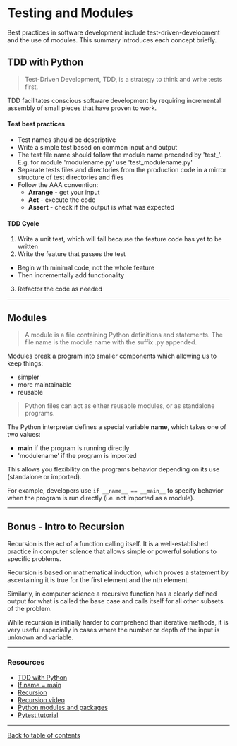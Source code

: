 # Testing and Modules
Best practices in software development include test-driven-development and the use of modules.  This summary introduces each concept briefly.

## TDD with Python
> Test-Driven Development, TDD, is a strategy to think and write tests first.

TDD facilitates conscious software development by requiring incremental assembly of small pieces that have proven to work.

#### Test best practices
- Test names should be descriptive
- Write a simple test based on common input and output
- The test file name should follow the module name preceded by 'test_'.  E.g. for module 'modulename.py' use 'test_modulename.py'
- Separate tests files and directories from the production code in a mirror structure of test directories and files
- Follow the AAA convention:
  - **Arrange** - get your input
  - **Act** - execute the code
  - **Assert** - check if the output is what was expected

#### TDD Cycle
1. Write a unit test, which will fail because the feature code has yet to be written
2. Write the feature that passes the test
  - Begin with minimal code, not the whole feature
  - Then incrementally add functionality
3. Refactor the code as needed

---

## Modules
> A module is a file containing Python definitions and statements. The file name is the module name with the suffix .py appended.

Modules break a program into smaller components which allowing us to keep things:
- simpler
- more maintainable
- reusable

> Python files can act as either reusable modules, or as standalone programs.

The Python interpreter defines a special variable __name__, which takes one of two values:
- __main__ if the program is running directly
- 'modulename' if the program is imported

This allows you flexibility on the programs behavior depending on its use (standalone or imported).

For example, developers use `if __name__ == __main__` to specify behavior when the program is run directly (i.e. not imported as a module).

---

## Bonus - Intro to Recursion
Recursion is the act of a function calling itself.  It is a well-established practice in computer science that allows simple or powerful solutions to specific problems.

Recursion is based on mathematical induction, which proves a statement by ascertaining it is true for the first element and the nth element.

Similarly, in computer science a recursive function has a clearly defined output for what is called the base case and calls itself for all other subsets of the problem.

While recursion is initially harder to comprehend than iterative methods, it is very useful especially in cases where the number or depth of the input is unknown and variable.

---

### Resources

- [TDD with Python](https://code.likeagirl.io/in-tests-we-trust-tdd-with-python-af69f47e6932)
- [If name = main](https://www.geeksforgeeks.org/what-does-the-if-__name__-__main__-do/)
- [Recursion](https://www.geeksforgeeks.org/recursion/)
- [Recursion video](https://www.youtube.com/watch?v=Mv9NEXX1VHc)
- [Python modules and packages](https://realpython.com/courses/python-modules-packages/)
- [Pytest tutorial](https://www.guru99.com/pytest-tutorial.html)

---

[Back to table of contents](../README.md)